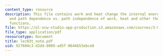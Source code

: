 ```yaml
---
content_type: resource
description: This file contains work and heat change the internal energy of a system
  and path dependence vs. path independence of work, heat and other thermodynamic
  functions.
file: https://ol-ocw-studio-app-production.s3.amazonaws.com/courses/3-012-fundamentals-of-materials-science-fall-2005/927604c3d2dd0009ad5f0644b53ebce8_lec03t_note.pdf
file_type: application/pdf
resourcetype: Document
title: lec03t_note.pdf
uid: 927604c3-d2dd-0009-ad5f-0644b53ebce8
---
```

